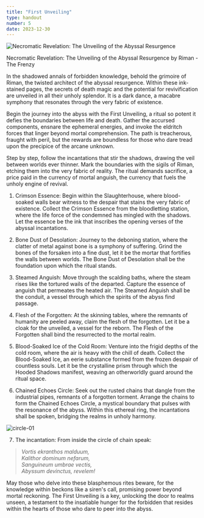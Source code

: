 ```yaml
---
title: "First Unveiling"
type: handout
number: 5
date: 2023-12-30
---
```


![Necromatic Revelation: The Unveiling of the Abyssal Resurgence](/session-reports/assets/images/handouts/first-unveiling-01.png)

Necromatic Revelation: The Unveiling of the Abyssal Resurgence
by Riman - The Frenzy

In the shadowed annals of forbidden knowledge, behold the grimoire of Riman, the twisted architect of the abyssal resurgence. Within these ink-stained pages, the secrets of death magic and the potential for revivification are unveiled in all their unholy splendor. It is a dark dance, a macabre symphony that resonates through the very fabric of existence.

Begin the journey into the abyss with the First Unveiling, a ritual so potent it defies the boundaries between life and death. Gather the accursed components, ensnare the ephemeral energies, and invoke the eldritch forces that linger beyond mortal comprehension. The path is treacherous, fraught with peril, but the rewards are boundless for those who dare tread upon the precipice of the arcane unknown.

Step by step, follow the incantations that stir the shadows, drawing the veil between worlds ever thinner. Mark the boundaries with the sigils of Riman, etching them into the very fabric of reality. The ritual demands sacrifice, a price paid in the currency of mortal anguish, the currency that fuels the unholy engine of revival.

1. Crimson Essence: Begin within the Slaughterhouse, where blood-soaked walls bear witness to the despair that stains the very fabric of existence. Collect the Crimson Essence from the bloodletting station, where the life force of the condemned has mingled with the shadows. Let the essence be the ink that inscribes the opening verses of the abyssal incantations.

2. Bone Dust of Desolation: Journey to the deboning station, where the clatter of metal against bone is a symphony of suffering. Grind the bones of the forsaken into a fine dust, let it be the mortar that fortifies the walls between worlds. The Bone Dust of Desolation shall be the foundation upon which the ritual stands.

3. Steamed Anguish: Move through the scalding baths, where the steam rises like the tortured wails of the departed. Capture the essence of anguish that permeates the heated air. The Steamed Anguish shall be the conduit, a vessel through which the spirits of the abyss find passage.

4. Flesh of the Forgotten: At the skinning tables, where the remnants of humanity are peeled away, claim the flesh of the forgotten. Let it be a cloak for the unveiled, a vessel for the reborn. The Flesh of the Forgotten shall bind the resurrected to the mortal realm.

5. Blood-Soaked Ice of the Cold Room: Venture into the frigid depths of the cold room, where the air is heavy with the chill of death. Collect the Blood-Soaked Ice, an eerie substance formed from the frozen despair of countless souls. Let it be the crystalline prism through which the Hooded Shadows manifest, weaving an otherworldly guard around the ritual space.

6. Chained Echoes Circle: Seek out the rusted chains that dangle from the industrial pipes, remnants of a forgotten torment. Arrange the chains to form the Chained Echoes Circle, a mystical boundary that pulses with the resonance of the abyss. Within this ethereal ring, the incantations shall be spoken, bridging the realms in unholy harmony.

![circle-01](/session-reports/assets/images/handouts/circle-01.png)

7. The incantation: From inside the circle of chain speak:

> *Vortis ekranthos malduum,*\
> *Kalithor dominum nefarum,*\
> *Sanguineum umbrae vectis,*\
> *Abyssum devinctus, revelem!*

May those who delve into these blasphemous rites beware, for the knowledge within beckons like a siren's call, promising power beyond mortal reckoning. The First Unveiling is a key, unlocking the door to realms unseen, a testament to the insatiable hunger for the forbidden that resides within the hearts of those who dare to peer into the abyss.